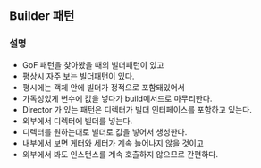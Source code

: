 ## Builder 패턴

### 설명

- GoF 패턴을 찾아봤을 때의 빌더패턴이 있고
- 평상시 자주 보는 빌더패턴이 있다.
- 평시에는 객체 안에 빌더가 정적으로 포함돼있어서
- 가독성있게 변수에 값을 넣다가 build메서드로 마무리한다.
- Director 가 있는 패턴은 디렉터가 빌더 인터페이스를 포함하고 있는다.
- 외부에서 디렉터에 빌더를 넣는다.
- 디렉터를 원하는대로 빌더로 값을 넣어서 생성한다.
- 내부에서 보면 게터와 세터가 계속 늘어나지 않을 것이고
- 외부에서 봐도 인스턴스를 계속 호출하지 않으므로 간편하다.